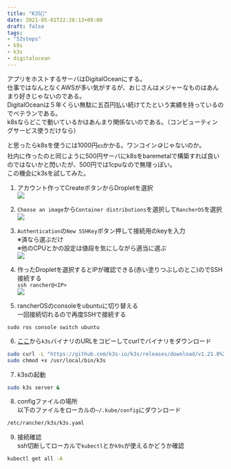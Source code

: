 ```yaml
---
title: "K3S🛴"
date: 2021-05-01T22:28:13+09:00
draft: false
tags:
- "52steps"
- k9s
- k3s
- digitalocean
---
```


アプリをホストするサーバはDigitalOceanにする。  
仕事ではなんとなくAWSが多い気がするが、おじさんはメジャーなものはあんまり好きじゃないのである。  
DigitalOceanは５年くらい無駄に五百円払い続けてたという実績を持っているのでベテランである。  
k8sならどこで動いているかはあんまり関係ないのである。（コンピューティングサービス使うだけなら）  

と思ったらk8sを使うには1000円💵かかる。ワンコイン🪙じゃないのか。  
社内に作ったのと同じように500円サーバにk8sをbaremetalで構築すれば良いのではないかと閃いたが、500円では1cpuなので無理っぽい。  
この機会にk3sを試してみた。  

1. アカウント作ってCreateボタンからDropletを選択  
![](/imgs/20210501/00.png)  

2. `Choose an image`から`Container distributions`を選択して`RancherOS`を選択  
![](/imgs/20210501/01.png)  

3. `Authentication`の`New SSHKey`ボタン押して接続用のkeyを入力  
※済なら選ぶだけ  
※他のCPUとかの設定は値段を気にしながら適当に選ぶ  
![](/imgs/20210501/02.png)  

4. 作ったDropletを選択するとIPが確認できる(赤い塗りつぶしのとこ)のでSSH接続する  
`ssh rancher@<IP>`  
![](/imgs/20210501/03.png)  
  

5. rancherOSのconsoleをubuntuに切り替える  
一回接続切れるので再度SSHで接続する  
```shell
sudo ros console switch ubuntu
```  

6. [ここ](https://github.com/k3s-io/k3s/releases)から`k3s`バイナリのURLをコピーしてcurlでバイナリをダウンロード  
```sh
sudo curl -L "https://github.com/k3s-io/k3s/releases/download/v1.21.0%2Bk3s1/k3s" -o /usr/local/bin/k3s
sudo chmod +x /usr/local/bin/k3s
```

7. k3sの起動
```sh
sudo k3s server &
```

8. configファイルの場所  
以下のファイルをローカルの`~/.kube/config`にダウンロード  
```sh
/etc/rancher/k3s/k3s.yaml
```

9. 接続確認  
ssh切断してローカルで`kubectl`とか`k9s`が使えるかどうか確認  
```sh
kubectl get all -A
```



